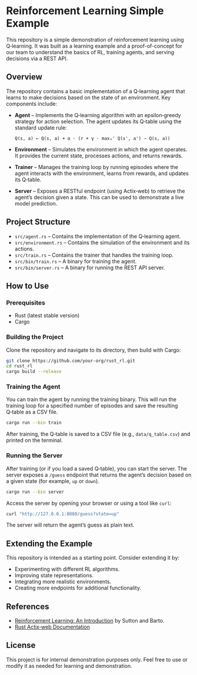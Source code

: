 # Reinforcement Learning Simple Example

This repository is a simple demonstration of reinforcement learning using Q‑learning. It was built as a learning example and a proof-of-concept for our team to understand the basics of RL, training agents, and serving decisions via a REST API.

## Overview

The repository contains a basic implementation of a Q‑learning agent that learns to make decisions based on the state of an environment. Key components include:

- **Agent** – Implements the Q‑learning algorithm with an epsilon‑greedy strategy for action selection. The agent updates its Q‑table using the standard update rule:
  
  ```
  Q(s, a) ← Q(s, a) + α · (r + γ · maxₐ' Q(s', a') − Q(s, a))
  ```

- **Environment** – Simulates the environment in which the agent operates. It provides the current state, processes actions, and returns rewards.

- **Trainer** – Manages the training loop by running episodes where the agent interacts with the environment, learns from rewards, and updates its Q‑table.

- **Server** – Exposes a RESTful endpoint (using Actix‑web) to retrieve the agent’s decision given a state. This can be used to demonstrate a live model prediction.

## Project Structure

- `src/agent.rs` – Contains the implementation of the Q‑learning agent.
- `src/environment.rs` – Contains the simulation of the environment and its actions.
- `src/train.rs` – Contains the trainer that handles the training loop.
- `src/bin/train.rs` – A binary for training the agent.
- `src/bin/server.rs` – A binary for running the REST API server.

## How to Use

### Prerequisites

- Rust (latest stable version)
- Cargo

### Building the Project

Clone the repository and navigate to its directory, then build with Cargo:

```bash
git clone https://github.com/your-org/rust_rl.git
cd rust_rl
cargo build --release
```

### Training the Agent

You can train the agent by running the training binary. This will run the training loop for a specified number of episodes and save the resulting Q‑table as a CSV file.

```bash
cargo run --bin train
```

After training, the Q‑table is saved to a CSV file (e.g., `data/q_table.csv`) and printed on the terminal.

### Running the Server

After training (or if you load a saved Q‑table), you can start the server. The server exposes a `/guess` endpoint that returns the agent’s decision based on a given state (for example, `up` or `down`).

```bash
cargo run --bin server
```

Access the server by opening your browser or using a tool like `curl`:

```bash
curl "http://127.0.0.1:8080/guess?state=up"
```

The server will return the agent’s guess as plain text.

## Extending the Example

This repository is intended as a starting point. Consider extending it by:
- Experimenting with different RL algorithms.
- Improving state representations.
- Integrating more realistic environments.
- Creating more endpoints for additional functionality.

## References

- [Reinforcement Learning: An Introduction](http://incompleteideas.net/book/the-book-2nd.html) by Sutton and Barto.
- [Rust Actix‑web Documentation](https://actix.rs/)

## License

This project is for internal demonstration purposes only. Feel free to use or modify it as needed for learning and demonstration.